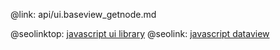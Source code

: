 @link: api/ui.baseview_getnode.md

@seolinktop: [javascript ui library](https://webix.com)
@seolink: [javascript dataview](https://webix.com/widget/dataview/)